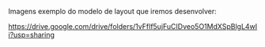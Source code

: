 Imagens exemplo do modelo de layout que iremos desenvolver:

https://drive.google.com/drive/folders/1vFflf5ujFuCIDveo5O1MdXSpBlgL4wIi?usp=sharing
